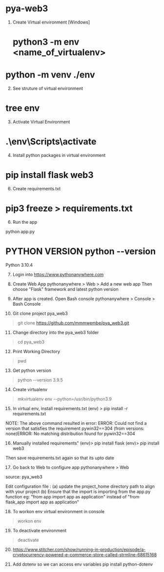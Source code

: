 # pya-web3

1) Create Virtual environment [Windows]
    # python3 -m env <name_of_virtualenv>
  #  python -m venv ./env

2) See struture of virtual environment
  # tree env

3) Activate Virtual Environment

 # .\env\Scripts\activate

4) Install python packages in virtual environment
 # pip install flask web3 

6) Create requirements.txt

# pip3 freeze > requirements.txt 
 
6) Run the app
 
python app.py

# PYTHON VERSION python --version 
Python 3.10.4

7) Login into https://www.pythonanywhere.com

8) Create Web App
 pythonanywhere > Web > Add a new web app
 Then choose "Flask" framework and latest python version

 9) After app is created. Open Bash console
 pythonanywhere > Console > Bash Console

 10) Git clone project pya_web3
 > git clone https://github.com/mmmwembe/pya_web3.git

 11) Change directory into the pya_web3 folder
 > cd pya_web3

 12) Print Working Directory
 > pwd 

13) Get python version
> python --version
3.9.5

 14) Create virtualenv
>  mkvirtualenv env --python=/usr/bin/python3.9

15) In virtual env, install requirements.txt
(env) > pip install -r requirements.txt

NOTE: The above command resulted in error: 
ERROR: Could not find a version that satisfies the requirement pywin32==304 (from versions: none)ERROR: No matching distribution found for pywin32==304

16) Manually installed requirements"
(env)> pip install flask
(env)> pip install web3

Then save requirements.txt again so that its upto date

17) Go back to Web to configure app
pythonanywhere > Web

source: pya_web3

Edit configuration file :
(a) update the project_home directory path to align with your project
(b) Ensure that the import is importing from the app.py function eg:
"from app import app as application" instead of "from flask_app import app as application"

18) To workon env virtual environment in console
> workon env

19) To deactivate environment
> deactivate 

20) https://www.stitcher.com/show/running-in-production/episode/a-cryptocurrency-powered-e-commerce-store-called-strmline-68615168


21) Add dotenv so we can access env variables
pip install python-dotenv